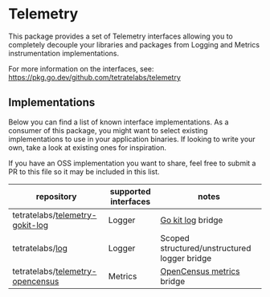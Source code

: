 # Telemetry

This package provides a set of Telemetry interfaces allowing you to completely
decouple your libraries and packages from Logging and Metrics instrumentation
implementations.

For more information on the interfaces, see: 
https://pkg.go.dev/github.com/tetratelabs/telemetry

## Implementations

Below you can find a list of known interface implementations. As a consumer of
this package, you might want to select existing implementations to use in your
application binaries. If looking to write your own, take a look at existing ones
for inspiration. 

If you have an OSS implementation you want to share, feel free to submit a PR
to this file so it may be included in this list. 

| repository | supported interfaces | notes |
| --- | --- | --- | 
| tetratelabs/[telemetry-gokit-log](https://github.com/tetratelabs/telemetry-gokit-log) | Logger | [Go kit log](https://github.com/go-kit/log) bridge |
| tetratelabs/[log](https://github.com/tetratelabs/log/tree/v2) | Logger | Scoped structured/unstructured logger bridge |
| tetratelabs/[telemetry-opencensus](https://github.com/tetratelabs/telemetry-opencensus) | Metrics | [OpenCensus metrics](https://github.com/census-instrumentation/opencensus-go) bridge |
